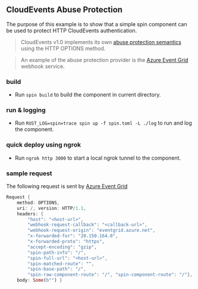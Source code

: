 ## CloudEvents Abuse Protection

The purpose of this example is to show that a simple spin component can be used to protect HTTP CloudEvents authentication.

> CloudEvents v1.0 implements its own [abuse protection semantics](https://docs.microsoft.com/en-us/azure/event-grid/webhook-event-delivery) using the HTTP OPTIONS method.

> An example of the abuse protection provider is the [Azure Event Grid](https://docs.microsoft.com/en-us/azure/event-grid/webhook-event-delivery) webhook service.

### build
- Run `spin build` to build the component in current directory.

### run & logging
- Run `RUST_LOG=spin=trace spin up -f spin.toml -L ./log` to run and log the component.

### quick deploy using ngrok
- Run `ngrok http 3000` to start a local ngrok tunnel to the component.

### sample request

The following request is sent by [Azure Event Grid](https://docs.microsoft.com/en-us/azure/event-grid/webhook-event-delivery)
```rust
Request { 
    method: OPTIONS, 
    uri: /, version: HTTP/1.1, 
    headers: {
        "host": "<host-url>", 
        "webhook-request-callback": "<callback-url>", 
        "webhook-request-origin": "eventgrid.azure.net", 
        "x-forwarded-for": "20.150.164.0", 
        "x-forwarded-proto": "https", 
        "accept-encoding": "gzip", 
        "spin-path-info": "/", 
        "spin-full-url": "<host-url>", 
        "spin-matched-route": "", 
        "spin-base-path": "/", 
        "spin-raw-component-route": "/", "spin-component-route": "/"}, 
    body: Some(b"") }

```